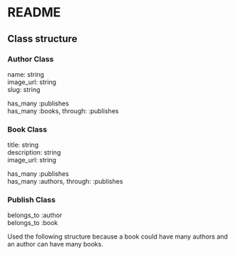 # README

## Class structure

### Author Class
name: string  
image_url: string  
slug: string  
  
has_many :publishes  
has_many :books, through: :publishes  

### Book Class
title: string  
description: string  
image_url: string  
  
has_many :publishes  
has_many :authors, through: :publishes  

### Publish Class
belongs_to :author  
belongs_to :book  
  
Used the following structure because a book could have many authors and an author can have many books. 

